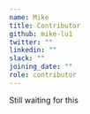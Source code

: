 ```yaml
---
name: Mike
title: Contributor
github: mike-lu1
twitter: ""
linkedin: ""
slack: ""
joining_date: ""
role: contributor
---
```


Still waiting for this
